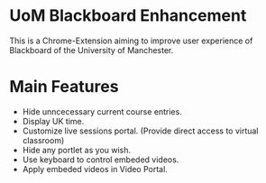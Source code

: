 # UoM Blackboard Enhancement
This is a Chrome-Extension aiming to improve user experience of Blackboard of the University of Manchester.
# Main Features
+ Hide unncecessary current course entries.
+ Display UK time.
+ Customize live sessions portal. (Provide direct access to virtual classroom)
+ Hide any portlet as you wish.
+ Use keyboard to control embeded videos.
+ Apply embeded videos in Video Portal.

